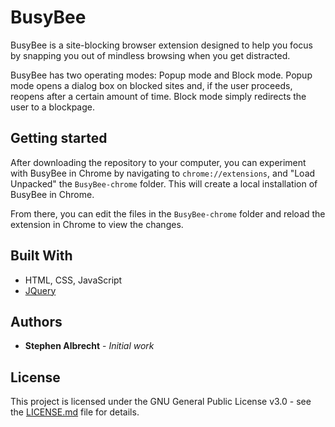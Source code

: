 # BusyBee

BusyBee is a site-blocking browser extension designed to help you focus by snapping you out of mindless browsing when you get distracted.

BusyBee has two operating modes: Popup mode and Block mode. Popup mode opens a dialog box on blocked sites and, if the user proceeds, reopens after a certain amount of time. Block mode simply redirects the user to a blockpage. 

## Getting started

After downloading the repository to your computer, you can experiment with BusyBee in Chrome by navigating to `chrome://extensions`, and "Load Unpacked" the `BusyBee-chrome` folder. This will create a local installation of BusyBee in Chrome.

From there, you can edit the files in the `BusyBee-chrome` folder and reload the extension in Chrome to view the changes. 

## Built With

* HTML, CSS, JavaScript
* [JQuery](https://jquery.com/)

## Authors

* **Stephen Albrecht** - *Initial work*

## License

This project is licensed under the GNU General Public License v3.0 - see the [LICENSE.md](https://github.com/StephenAlbrecht/BusyBee/blob/master/LICENSE) file for details.
